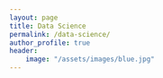 ```yaml
---
layout: page
title: Data Science
permalink: /data-science/
author_profile: true
header:
    image: "/assets/images/blue.jpg"
---
```


